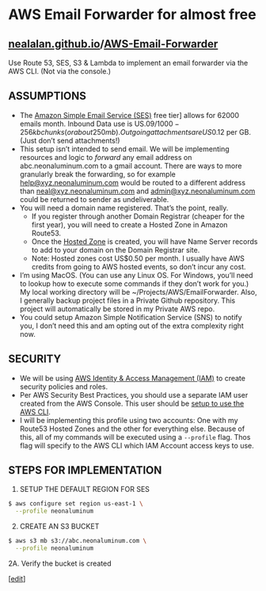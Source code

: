 # AWS Email Forwarder for almost free

## [nealalan.github.io](https://nealalan.github.io)/[AWS-Email-Forwarder](https://nealalan.github.io/AWS-Email-Forwarder)

Use Route 53, SES, S3 &amp; Lambda to implement an email forwarder via the AWS CLI. (Not via the console.)

## ASSUMPTIONS

- The [Amazon Simple Email Service (SES)](https://aws.amazon.com/ses/pricing/) free tier] allows for 62000 emails month. Inbound Data use is US$.09/1000-256kb chunks (or about 250mb). Outgoing attachments are US$0.12 per GB. (Just don’t send attachments!) 
- This setup isn’t intended to send email. We will be implementing resources and logic to *forward* any email address on abc.neonaluminum.com to a gmail account. There are ways to more granularly break the forwarding, so for example  help@xyz.neonaluminum.com would be routed to a different address than neal@xyz.neonaluminum.com and admin@xyz.neonaluminum.com could be returned to sender as undeliverable.
- You will need a domain name registered. That’s the point, really.
  - If you register through another Domain Registrar (cheaper for the first year), you will need to create a Hosted Zone in Amazon Route53.
  - Once the [Hosted Zone](https://console.aws.amazon.com/route53/home) is created, you will have Name Server records to add to your domain on the Domain Registrar site.
  - Note: Hosted zones cost US$0.50 per month. I usually have AWS credits from going to AWS hosted events, so don’t incur any cost.
- I’m using MacOS. (You can use any Linux OS. For Windows, you’ll need to lookup how to execute some commands if they don’t work for you.) My local working directory will be ~/Projects/AWS/EmailForwarder. Also, I generally backup project files in a Private Github repository. This project will automatically be stored in my Private AWS repo.
- You could setup Amazon Simple Notification Service (SNS) to notify you, I don’t need this and am opting out of the extra complexity right now.

## SECURITY
- We will be using [AWS Identity & Access Management (IAM)](https://console.aws.amazon.com/iam/home?#) to create security policies and roles.
- Per AWS Security Best Practices, you should use a separate IAM user created from the AWS Console. This user should be [setup to use the AWS CLI](https://docs.aws.amazon.com/cli/latest/userguide/cli-chap-welcome.html). 
- I will be implementing this profile using two accounts: One with my Route53 Hosted Zones and the other for everything else. Because of this, all of my commands will be executed using a `--profile` flag. Thos flag will specify to the AWS CLI which IAM Account access keys to use.

## STEPS FOR IMPLEMENTATION

1. SETUP THE DEFAULT REGION FOR SES

```bash
$ aws configure set region us-east-1 \
  --profile neonaluminum
```

2. CREATE AN S3 BUCKET 

```bash
$ aws s3 mb s3://abc.neonaluminum.com \
  --profile neonaluminum
```

2A.  Verify the bucket is created







[[edit](https://github.com/nealalan/AWS-Email-Forwarder/edit/master/README.md)]
